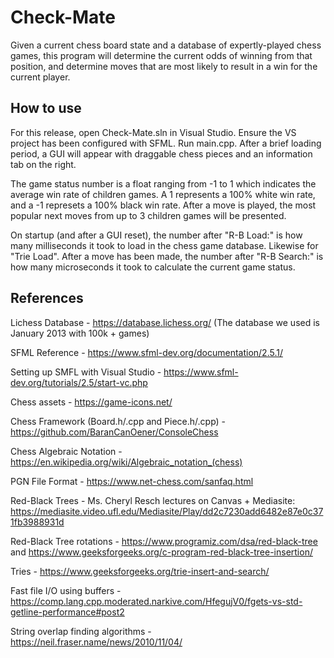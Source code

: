 # Check-Mate

Given a current chess board state and a database of expertly-played chess games, this program will determine the current odds of winning from that position, and determine moves that are most likely to result in a win for the current player.

## How to use

For this release, open Check-Mate.sln in Visual Studio. Ensure the VS project has been configured with SFML. Run main.cpp. After a brief loading period, a GUI will appear with draggable chess pieces and an information tab on the right. 

The game status number is a float ranging from -1 to 1 which indicates the average win rate of children games. A 1 represents a 100% white win rate, and a -1 represets a 100% black win rate. After a move is played, the most popular next moves from up to 3 children games will be presented.

On startup (and after a GUI reset), the number after "R-B Load:" is how many milliseconds it took to load in the chess game database. Likewise for "Trie Load". After a move has been made, the number after "R-B Search:" is how many microseconds it took to calculate the current game status.

## References

Lichess Database - https://database.lichess.org/ (The database we used is January 2013 with 100k + games)

SFML Reference - https://www.sfml-dev.org/documentation/2.5.1/

Setting up SMFL with Visual Studio - https://www.sfml-dev.org/tutorials/2.5/start-vc.php

Chess assets - https://game-icons.net/

Chess Framework (Board.h/.cpp and Piece.h/.cpp) - https://github.com/BaranCanOener/ConsoleChess

Chess Algebraic Notation - https://en.wikipedia.org/wiki/Algebraic_notation_(chess)

PGN File Format - https://www.net-chess.com/sanfaq.html

Red-Black Trees - Ms. Cheryl Resch lectures on Canvas + Mediasite: https://mediasite.video.ufl.edu/Mediasite/Play/dd2c7230add6482e87e0c371fb3988931d

Red-Black Tree rotations - https://www.programiz.com/dsa/red-black-tree and https://www.geeksforgeeks.org/c-program-red-black-tree-insertion/

Tries - https://www.geeksforgeeks.org/trie-insert-and-search/

Fast file I/O using buffers - https://comp.lang.cpp.moderated.narkive.com/HfegujV0/fgets-vs-std-getline-performance#post2

String overlap finding algorithms - https://neil.fraser.name/news/2010/11/04/
